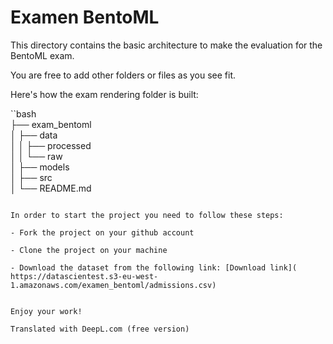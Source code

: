 # Examen BentoML

This directory contains the basic architecture to make the evaluation for the BentoML exam.

You are free to add other folders or files as you see fit.

Here's how the exam rendering folder is built:

``bash       
├── exam_bentoml          
│ ├── data       
│ │ ├── processed      
│ │ └── raw           
│ ├── models      
│ ├── src       
│ └── README.md
```

In order to start the project you need to follow these steps:

- Fork the project on your github account

- Clone the project on your machine

- Download the dataset from the following link: [Download link]( https://datascientest.s3-eu-west-1.amazonaws.com/examen_bentoml/admissions.csv)


Enjoy your work!

Translated with DeepL.com (free version)
